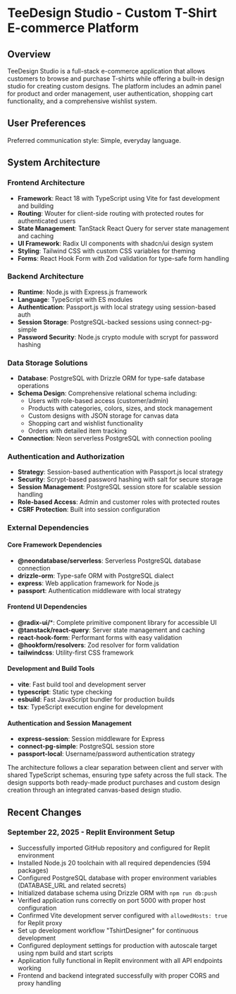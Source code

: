 # TeeDesign Studio - Custom T-Shirt E-commerce Platform

## Overview

TeeDesign Studio is a full-stack e-commerce application that allows customers to browse and purchase T-shirts while offering a built-in design studio for creating custom designs. The platform includes an admin panel for product and order management, user authentication, shopping cart functionality, and a comprehensive wishlist system.

## User Preferences

Preferred communication style: Simple, everyday language.

## System Architecture

### Frontend Architecture
- **Framework**: React 18 with TypeScript using Vite for fast development and building
- **Routing**: Wouter for client-side routing with protected routes for authenticated users
- **State Management**: TanStack React Query for server state management and caching
- **UI Framework**: Radix UI components with shadcn/ui design system
- **Styling**: Tailwind CSS with custom CSS variables for theming
- **Forms**: React Hook Form with Zod validation for type-safe form handling

### Backend Architecture
- **Runtime**: Node.js with Express.js framework
- **Language**: TypeScript with ES modules
- **Authentication**: Passport.js with local strategy using session-based auth
- **Session Storage**: PostgreSQL-backed sessions using connect-pg-simple
- **Password Security**: Node.js crypto module with scrypt for password hashing

### Data Storage Solutions
- **Database**: PostgreSQL with Drizzle ORM for type-safe database operations
- **Schema Design**: Comprehensive relational schema including:
  - Users with role-based access (customer/admin)
  - Products with categories, colors, sizes, and stock management
  - Custom designs with JSON storage for canvas data
  - Shopping cart and wishlist functionality
  - Orders with detailed item tracking
- **Connection**: Neon serverless PostgreSQL with connection pooling

### Authentication and Authorization
- **Strategy**: Session-based authentication with Passport.js local strategy
- **Security**: Scrypt-based password hashing with salt for secure storage
- **Session Management**: PostgreSQL session store for scalable session handling
- **Role-based Access**: Admin and customer roles with protected routes
- **CSRF Protection**: Built into session configuration

### External Dependencies

#### Core Framework Dependencies
- **@neondatabase/serverless**: Serverless PostgreSQL database connection
- **drizzle-orm**: Type-safe ORM with PostgreSQL dialect
- **express**: Web application framework for Node.js
- **passport**: Authentication middleware with local strategy

#### Frontend UI Dependencies
- **@radix-ui/***: Complete primitive component library for accessible UI
- **@tanstack/react-query**: Server state management and caching
- **react-hook-form**: Performant forms with easy validation
- **@hookform/resolvers**: Zod resolver for form validation
- **tailwindcss**: Utility-first CSS framework

#### Development and Build Tools
- **vite**: Fast build tool and development server
- **typescript**: Static type checking
- **esbuild**: Fast JavaScript bundler for production builds
- **tsx**: TypeScript execution engine for development

#### Authentication and Session Management
- **express-session**: Session middleware for Express
- **connect-pg-simple**: PostgreSQL session store
- **passport-local**: Username/password authentication strategy

The architecture follows a clear separation between client and server with shared TypeScript schemas, ensuring type safety across the full stack. The design supports both ready-made product purchases and custom design creation through an integrated canvas-based design studio.

## Recent Changes

### September 22, 2025 - Replit Environment Setup
- Successfully imported GitHub repository and configured for Replit environment
- Installed Node.js 20 toolchain with all required dependencies (594 packages)
- Configured PostgreSQL database with proper environment variables (DATABASE_URL and related secrets)
- Initialized database schema using Drizzle ORM with `npm run db:push`
- Verified application runs correctly on port 5000 with proper host configuration
- Confirmed Vite development server configured with `allowedHosts: true` for Replit proxy
- Set up development workflow "TshirtDesigner" for continuous development
- Configured deployment settings for production with autoscale target using npm build and start scripts
- Application fully functional in Replit environment with all API endpoints working
- Frontend and backend integrated successfully with proper CORS and proxy handling